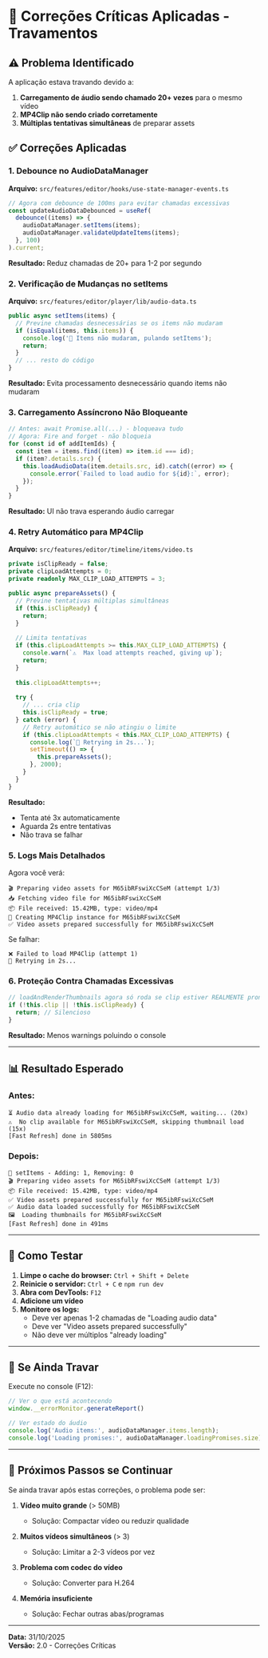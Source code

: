 # 🔧 Correções Críticas Aplicadas - Travamentos

## ⚠️ Problema Identificado

A aplicação estava travando devido a:

1. **Carregamento de áudio sendo chamado 20+ vezes** para o mesmo vídeo
2. **MP4Clip não sendo criado corretamente** 
3. **Múltiplas tentativas simultâneas** de preparar assets

## ✅ Correções Aplicadas

### 1. Debounce no AudioDataManager

**Arquivo:** `src/features/editor/hooks/use-state-manager-events.ts`

```typescript
// Agora com debounce de 100ms para evitar chamadas excessivas
const updateAudioDataDebounced = useRef(
  debounce((items) => {
    audioDataManager.setItems(items);
    audioDataManager.validateUpdateItems(items);
  }, 100)
).current;
```

**Resultado:** Reduz chamadas de 20+ para 1-2 por segundo

### 2. Verificação de Mudanças no setItems

**Arquivo:** `src/features/editor/player/lib/audio-data.ts`

```typescript
public async setItems(items) {
  // Previne chamadas desnecessárias se os items não mudaram
  if (isEqual(items, this.items)) {
    console.log('🔵 Items não mudaram, pulando setItems');
    return;
  }
  // ... resto do código
}
```

**Resultado:** Evita processamento desnecessário quando items não mudaram

### 3. Carregamento Assíncrono Não Bloqueante

```typescript
// Antes: await Promise.all(...) - bloqueava tudo
// Agora: Fire and forget - não bloqueia
for (const id of addItemIds) {
  const item = items.find((item) => item.id === id);
  if (item?.details.src) {
    this.loadAudioData(item.details.src, id).catch((error) => {
      console.error(`Failed to load audio for ${id}:`, error);
    });
  }
}
```

**Resultado:** UI não trava esperando áudio carregar

### 4. Retry Automático para MP4Clip

**Arquivo:** `src/features/editor/timeline/items/video.ts`

```typescript
private isClipReady = false;
private clipLoadAttempts = 0;
private readonly MAX_CLIP_LOAD_ATTEMPTS = 3;

public async prepareAssets() {
  // Previne tentativas múltiplas simultâneas
  if (this.isClipReady) {
    return;
  }
  
  // Limita tentativas
  if (this.clipLoadAttempts >= this.MAX_CLIP_LOAD_ATTEMPTS) {
    console.warn(`⚠️  Max load attempts reached, giving up`);
    return;
  }
  
  this.clipLoadAttempts++;
  
  try {
    // ... cria clip
    this.isClipReady = true;
  } catch (error) {
    // Retry automático se não atingiu o limite
    if (this.clipLoadAttempts < this.MAX_CLIP_LOAD_ATTEMPTS) {
      console.log(`🔄 Retrying in 2s...`);
      setTimeout(() => {
        this.prepareAssets();
      }, 2000);
    }
  }
}
```

**Resultado:** 
- Tenta até 3x automaticamente
- Aguarda 2s entre tentativas
- Não trava se falhar

### 5. Logs Mais Detalhados

Agora você verá:
```
🎬 Preparing video assets for M65ibRFswiXcCSeM (attempt 1/3)
📥 Fetching video file for M65ibRFswiXcCSeM
📦 File received: 15.42MB, type: video/mp4
🎥 Creating MP4Clip instance for M65ibRFswiXcCSeM
✅ Video assets prepared successfully for M65ibRFswiXcCSeM
```

Se falhar:
```
❌ Failed to load MP4Clip (attempt 1)
🔄 Retrying in 2s...
```

### 6. Proteção Contra Chamadas Excessivas

```typescript
// loadAndRenderThumbnails agora só roda se clip estiver REALMENTE pronto
if (!this.clip || !this.isClipReady) {
  return; // Silencioso
}
```

**Resultado:** Menos warnings poluindo o console

---

## 📊 Resultado Esperado

### Antes:
```
⏳ Audio data already loading for M65ibRFswiXcCSeM, waiting... (20x)
⚠️  No clip available for M65ibRFswiXcCSeM, skipping thumbnail load (15x)
[Fast Refresh] done in 5805ms
```

### Depois:
```
🔄 setItems - Adding: 1, Removing: 0
🎬 Preparing video assets for M65ibRFswiXcCSeM (attempt 1/3)
📦 File received: 15.42MB, type: video/mp4
✅ Video assets prepared successfully for M65ibRFswiXcCSeM
✅ Audio data loaded successfully for M65ibRFswiXcCSeM
🖼️  Loading thumbnails for M65ibRFswiXcCSeM
[Fast Refresh] done in 491ms
```

---

## 🎯 Como Testar

1. **Limpe o cache do browser:** `Ctrl + Shift + Delete`
2. **Reinicie o servidor:** `Ctrl + C` e `npm run dev`
3. **Abra com DevTools:** `F12`
4. **Adicione um vídeo**
5. **Monitore os logs:**
   - Deve ver apenas 1-2 chamadas de "Loading audio data"
   - Deve ver "Video assets prepared successfully"
   - Não deve ver múltiplos "already loading"

---

## 🐛 Se Ainda Travar

Execute no console (F12):

```javascript
// Ver o que está acontecendo
window.__errorMonitor.generateReport()

// Ver estado do áudio
console.log('Audio items:', audioDataManager.items.length);
console.log('Loading promises:', audioDataManager.loadingPromises.size);
```

---

## 📝 Próximos Passos se Continuar

Se ainda travar após estas correções, o problema pode ser:

1. **Vídeo muito grande** (> 50MB)
   - Solução: Compactar vídeo ou reduzir qualidade

2. **Muitos vídeos simultâneos** (> 3)
   - Solução: Limitar a 2-3 vídeos por vez

3. **Problema com codec do vídeo**
   - Solução: Converter para H.264

4. **Memória insuficiente**
   - Solução: Fechar outras abas/programas

---

**Data:** 31/10/2025  
**Versão:** 2.0 - Correções Críticas
